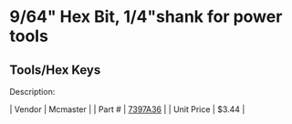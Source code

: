 # 9/64" Hex Bit, 1/4"shank for power tools
## Tools/Hex Keys
Description: 	 

| Vendor | Mcmaster | 
| Part # | [7397A36](http://www.mcmaster.com/) | 
| Unit Price | $3.44 | 
